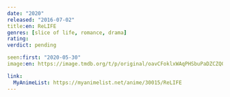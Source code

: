 ```yaml
---
date: "2020"
released: "2016-07-02"
title:en: ReLIFE
genres: [slice of life, romance, drama]
rating:
verdict: pending

seen:first: "2020-05-30"
image:en: https://image.tmdb.org/t/p/original/oavCFoklxWAqPHSbuPaDZCZQ0gB.jpg

link:
  MyAnimeList: https://myanimelist.net/anime/30015/ReLIFE
---
```

